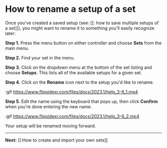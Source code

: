 # How to rename a setup of a set

Once you've created a saved setup (see: [[: how to save multiple setups of a set]]), you might want to rename it to something you'll easily recognize later:

**Step 1.** Press the menu button on either controller and choose **Sets** from the main menu.

**Step 2.** Find your set in the menu.

**Step 3.** Click on the dropdown menu at the bottom of the set listing and choose **Setups**. This lists all of the available setups for a given set.

**Step 4.** Click on the **Rename** icon next to the setup you'd like to rename.

:gif https://www.flipsidexr.com/files/docs/2023.1/help_3-6_1.mp4

**Step 5.** Edit the name using the keyboard that pops up, then click **Confirm** when you're done entering the new name.

:gif https://www.flipsidexr.com/files/docs/2023.1/help_3-6_2.mp4

Your setup will be renamed moving forward.

---

**Next:** [[:How to create and import your own sets]]
